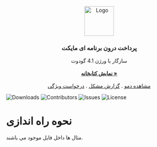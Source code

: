 <br/>
<p align="center">
  <a href="https://github.com/TheUnderName/Myket-IAP-Godot">
    <img src="https://myket.ir/core/images/logo/icon-700.png" alt="Logo" width="80" height="80">
  </a>

  <h3 align="center">پرداخت درون برنامه ای مایکت</h3>

  <p align="center">
    سازگار با ورژن 4.1 گودوت
    <br/>
    <br/>
    <a href="https://github.com/TheUnderName/Myket-IAP-Godot"><strong>نمایش کتابخانه »</strong></a>
    <br/>
    <br/>
    <a href="https://github.com/TheUnderName/Myket-IAP-Godot">مشاهده دمو</a>
    .
    <a href="https://github.com/TheUnderName/Myket-IAP-Godot/issues">گزارش مشکل</a>
    .
    <a href="https://github.com/TheUnderName/Myket-IAP-Godot/issues">درخواست ویژگی</a>
  </p>
</p>

![Downloads](https://img.shields.io/github/downloads/TheUnderName/Myket-IAP-Godot/total) ![Contributors](https://img.shields.io/github/contributors/TheUnderName/Myket-IAP-Godot?color=dark-green) ![Issues](https://img.shields.io/github/issues/TheUnderName/Myket-IAP-Godot) ![License](https://img.shields.io/github/license/TheUnderName/Myket-IAP-Godot) 


# نحوه راه اندازی

مثال ها داخل فایل موجود می باشند.
